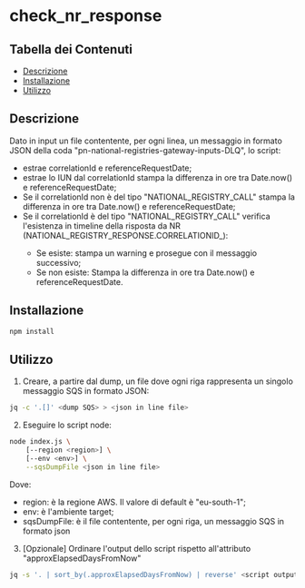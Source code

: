 # check_nr_response

## Tabella dei Contenuti

- [Descrizione](#Descrizione)
- [Installazione](#installazione)
- [Utilizzo](#utilizzo)

## Descrizione

Dato in input un file contentente, per ogni linea, un messaggio in formato JSON della coda "pn-national-registries-gateway-inputs-DLQ", 
lo script:
- estrae correlationId e referenceRequestDate;
- estrae lo IUN dal correlationId stampa la differenza in ore tra Date.now() e referenceRequestDate;
- Se il correlationId non è del tipo "NATIONAL_REGISTRY_CALL" stampa la differenza in ore tra Date.now() e referenceRequestDate;
- Se il correlationId è del tipo "NATIONAL_REGISTRY_CALL" verifica l'esistenza in timeline della risposta da NR (NATIONAL_REGISTRY_RESPONSE.CORRELATIONID_<correlationId>):
  - Se esiste: stampa un warning e prosegue con il messaggio successivo;
  - Se non esiste: Stampa la differenza in ore tra Date.now() e referenceRequestDate.

## Installazione

```bash
npm install
```

## Utilizzo

1. Creare, a partire dal dump, un file dove ogni riga rappresenta un singolo messaggio SQS in formato JSON:

```bash
jq -c '.[]' <dump SQS> > <json in line file>
```
2. Eseguire lo script node:

```bash
node index.js \
    [--region <region>] \
    [--env <env>] \
    --sqsDumpFile <json in line file>
```
Dove:
- region: è la regione AWS. Il valore di default è "eu-south-1";
- env: è l'ambiente target;
- sqsDumpFile: è il file contentente, per ogni riga, un messaggio SQS in formato json

3. [Opzionale] Ordinare l'output dello script rispetto all'attributo "approxElapsedDaysFromNow"
```bash
jq -s '. | sort_by(.approxElapsedDaysFromNow) | reverse' <script output>.json | jq -c '.[]' >> <sorted script output>.json
```
